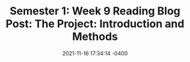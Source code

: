 ---
layout: post
title:  "Semester 1: Week 9 Reading Blog Post: The Project: Introduction and Methods"
date:   2021-11-16 17:34:14 -0400
categories: Reading
---